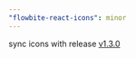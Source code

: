 ```yaml
---
"flowbite-react-icons": minor
---
```


sync icons with release [v1.3.0](https://github.com/themesberg/flowbite-icons/releases/tag/v1.3.0)
